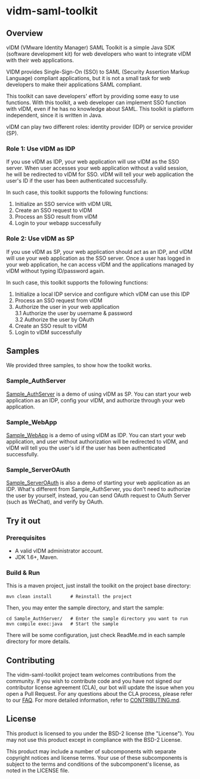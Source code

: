 
# vidm-saml-toolkit

## Overview

vIDM (VMware Identity Manager) SAML Toolkit is a simple Java SDK (software development 
kit) for web developers who want to integrate vIDM with their web applications.

VIDM provides Single-Sign-On (SSO) to SAML (Security Assertion Markup Language) compliant
applications, but it is not a small task for web developers to make their applications
SAML compliant.

This toolkit can save developers' effort by providing some easy to use functions. With
this toolkit, a web developer can implement SSO function with vIDM, even if he has no
knowledge about SAML. This toolkit is platform independent, since it is written in Java. 

vIDM can play two different roles: identity provider (IDP) or service provider (SP).

### Role 1: Use vIDM as IDP

If you use vIDM as IDP, your web application will use vIDM as the SSO server. When user
accesses your web application without a valid session, he will be redirected to vIDM for
SSO. vIDM will tell your web application the user's ID if the user has been authenticated
successfully.

In such case, this toolkit supports the following functions:
1. Initialize an SSO service with vIDM URL      
2. Create an SSO request to vIDM      
3. Process an SSO result from vIDM      
4. Login to your webapp successfully


### Role 2: Use vIDM as SP

If you use vIDM as SP, your web application should act as an IDP, and vIDM will use your
web application as the SSO server. Once a user has logged in your web application, he can
access vIDM and the applications managed by vIDM without typing ID/password again.

In such case, this toolkit supports the following functions:
1. Initialize a local IDP service and configure which vIDM can use this IDP  
2. Process an SSO request from vIDM     
3. Authorize the user in your web application  
3.1 Authorize the user by username & password  
3.2 Authorize the user by OAuth
4. Create an SSO result to vIDM
5. Login to vIDM successfully

## Samples

We provided three samples, to show how the toolkit works.

### Sample_AuthServer
[Sample_AuthServer](Sample_AuthServer/) is a demo of using vIDM as SP. You can start your
web application as an IDP, config your vIDM, and authorize through your web application.

### Sample_WebApp
[Sample_WebApp](Sample_WebApp/) is a demo of using vIDM as IDP. You can start your web
application, and user without authorization will be redirected to vIDM, and vIDM will tell
you the user's id if the user has been authenticated successfully.

### Sample_ServerOAuth
[Sample_ServerOAuth](Sample_ServerOAuth/) is also a demo of starting
your web application as an IDP. What's different from Sample_AuthServer, you don't need to 
authorize the user by yourself, instead, you can send OAuth request to OAuth Server (such as WeChat), and verify by OAuth.

## Try it out

### Prerequisites

* A valid vIDM administrator account.
* JDK 1.6+, Maven.

### Build & Run

This is a maven project, just install the toolkit on the project base directory:

```
mvn clean install       # Reinstall the project
```

Then, you may enter the sample directory, and start the sample:
```
cd Sample_AuthServer/   # Enter the sample directory you want to run
mvn compile exec:java   # Start the sample
```

There will be some configuration, just check ReadMe.md in each sample directory for more details.


## Contributing

The vidm-saml-toolkit project team welcomes contributions from the community. If you wish to contribute code and you have not
signed our contributor license agreement (CLA), our bot will update the issue when you open a Pull Request. For any
questions about the CLA process, please refer to our [FAQ](https://cla.vmware.com/faq). For more detailed information,
refer to [CONTRIBUTING.md](CONTRIBUTING.md).

## License

This product is licensed to you under the BSD-2 license (the "License").  You may not use this product except in compliance with the BSD-2 License.

This product may include a number of subcomponents with separate copyright notices and license terms. Your use of these subcomponents is subject to the terms and conditions of the subcomponent's license, as noted in the LICENSE file.

